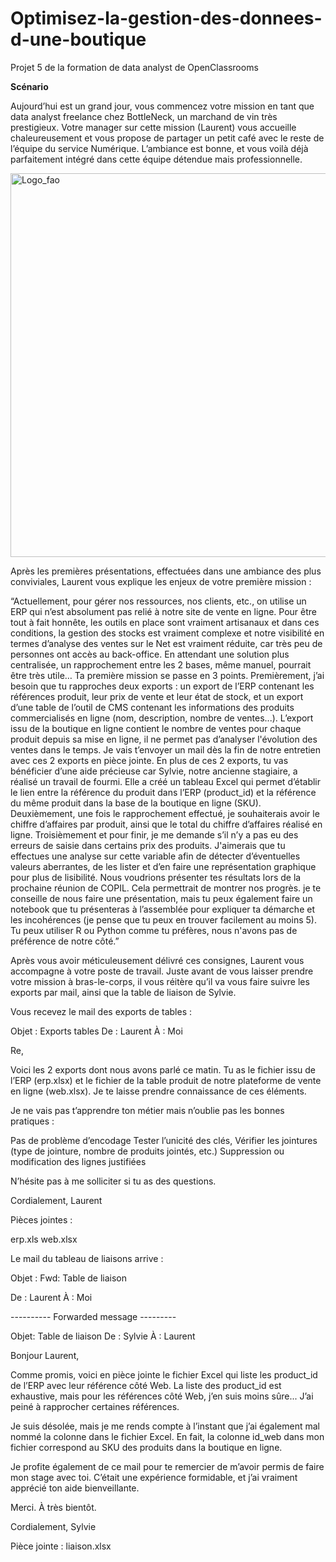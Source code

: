 # Optimisez-la-gestion-des-donnees-d-une-boutique
Projet 5 de la formation de data analyst de OpenClassrooms

**Scénario**

Aujourd’hui est un grand jour, vous commencez votre mission en tant que data analyst freelance chez BottleNeck, un marchand de vin très prestigieux. Votre manager sur cette mission (Laurent) vous accueille chaleureusement et vous propose de partager un petit café avec le reste de l’équipe du service Numérique. L’ambiance est bonne, et vous voilà déjà parfaitement intégré dans cette équipe détendue mais professionnelle.

<img width="614" alt="Logo_fao" src="https://github.com/AlexisDlge/Realisez-une-etude-de-sante-publique/assets/152527939/115fc2b8-4783-4892-b87b-9a693d9fca91"> 

Après les premières présentations, effectuées dans une ambiance des plus conviviales, Laurent vous explique les enjeux de votre première mission :

  “Actuellement, pour gérer nos ressources, nos clients, etc., on utilise un ERP qui n’est absolument pas relié à notre site de vente en ligne. Pour être tout à fait honnête, les outils en place sont vraiment artisanaux et dans ces conditions, la gestion des stocks est vraiment complexe et notre visibilité en termes d’analyse des ventes sur le Net est vraiment réduite, car très peu de personnes ont accès au back-office. En attendant une solution plus centralisée, un rapprochement entre les 2 bases, même manuel, pourrait être très utile…
Ta première mission se passe en 3 points.
Premièrement, j’ai besoin que tu rapproches deux exports : un export de l’ERP contenant les références produit, leur prix de vente et leur état de stock, et un export d’une table de l’outil de CMS contenant les informations des produits commercialisés en ligne (nom, description, nombre de ventes...).
L’export issu de la boutique en ligne contient le nombre de ventes pour chaque produit depuis sa mise en ligne, il ne permet pas d’analyser l'évolution des ventes dans le temps.
Je vais t’envoyer un mail dès la fin de notre entretien avec ces 2 exports en pièce jointe.
En plus de ces 2 exports, tu vas bénéficier d’une aide précieuse car Sylvie, notre ancienne stagiaire, a réalisé un travail de fourmi. Elle a créé un tableau Excel qui permet d’établir le lien entre la référence du produit dans l’ERP (product_id) et la référence du même produit dans la base de la boutique en ligne (SKU).
Deuxièmement, une fois le rapprochement effectué, je souhaiterais avoir le chiffre d’affaires par produit, ainsi que le total du chiffre d’affaires réalisé en ligne.
Troisièmement et pour finir, je me demande s’il n’y a pas eu des erreurs de saisie dans certains prix des produits. J'aimerais que tu effectues une analyse sur cette variable afin de détecter d’éventuelles valeurs aberrantes, de les lister et d’en faire une représentation graphique pour plus de lisibilité.
Nous voudrions présenter tes résultats lors de la prochaine réunion de COPIL. Cela permettrait de montrer nos progrès. je te conseille de nous faire une présentation, mais tu peux également faire un notebook que tu présenteras à l’assemblée pour expliquer ta démarche et les incohérences (je pense que tu peux en trouver facilement au moins 5).
Tu peux utiliser R ou Python comme tu préfères, nous n'avons pas de préférence de notre côté.”


Après vous avoir méticuleusement délivré ces consignes, Laurent vous accompagne à votre poste de travail.
Juste avant de vous laisser prendre votre mission à bras-le-corps, il vous réitère qu’il va vous faire suivre les exports par mail, ainsi que la table de liaison de Sylvie. 


Vous recevez le mail des exports de tables : 

Objet : Exports tables
De : Laurent
À : Moi

Re,

Voici les 2 exports dont nous avons parlé ce matin. Tu as le fichier issu de l’ERP (erp.xlsx) et le fichier de la table produit de notre plateforme de vente en ligne (web.xlsx). Je te laisse prendre connaissance de ces éléments.

Je ne vais pas t’apprendre ton métier mais n’oublie pas les bonnes pratiques : 

Pas de problème d’encodage
Tester l’unicité des clés,
Vérifier les jointures (type de jointure, nombre de produits jointés, etc.)
Suppression ou modification des lignes justifiées
 

N’hésite pas à me solliciter si tu as des questions.

Cordialement,
Laurent

Pièces jointes : 

erp.xls
web.xlsx


Le mail du tableau de liaisons arrive :

Objet : Fwd: Table de liaison

De : Laurent
À : Moi

---------- Forwarded message ---------

Objet: Table de liaison
De : Sylvie
À : Laurent

Bonjour Laurent,

Comme promis, voici en pièce jointe le fichier Excel qui liste les product_id de l’ERP avec leur référence côté Web. La liste des product_id est exhaustive, mais pour les références côté Web, j’en suis moins sûre... J’ai peiné à rapprocher certaines références.

Je suis désolée, mais je me rends compte à l’instant que j’ai également mal nommé la colonne dans le fichier Excel. En fait, la colonne id_web dans mon fichier correspond au SKU des produits dans la boutique en ligne.

Je profite également de ce mail pour te remercier de m’avoir permis de faire mon stage avec toi. C’était une expérience formidable, et j’ai vraiment apprécié ton aide bienveillante.

Merci.
À très bientôt.

Cordialement,
Sylvie

Pièce jointe : liaison.xlsx
